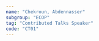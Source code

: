 ```yaml
---
name: "Chekroun, Abdennasser"
subgroup: "ECOP"
tag: "Contributed Talks Speaker"
code: "CT01"
---
```

